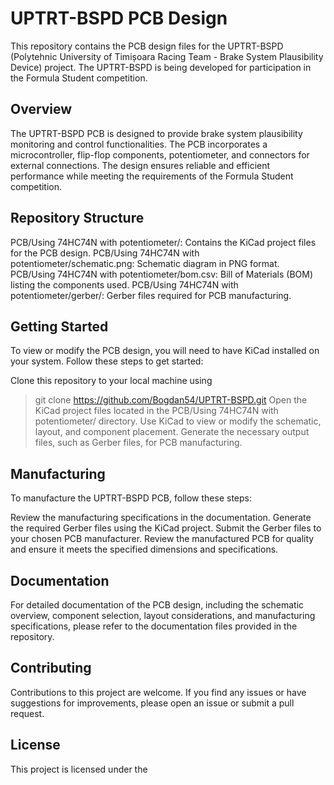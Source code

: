 # UPTRT-BSPD PCB Design
This repository contains the PCB design files for the UPTRT-BSPD (Polytehnic University of Timișoara Racing Team - Brake System Plausibility Device) project. The UPTRT-BSPD is being developed for participation in the Formula Student competition.

## Overview
The UPTRT-BSPD PCB is designed to provide brake system plausibility monitoring and control functionalities. The PCB incorporates a microcontroller, flip-flop components, potentiometer, and connectors for external connections. The design ensures reliable and efficient performance while meeting the requirements of the Formula Student competition.

## Repository Structure
PCB/Using 74HC74N with potentiometer/: Contains the KiCad project files for the PCB design.
PCB/Using 74HC74N with potentiometer/schematic.png: Schematic diagram in PNG format.
PCB/Using 74HC74N with potentiometer/bom.csv: Bill of Materials (BOM) listing the components used.
PCB/Using 74HC74N with potentiometer/gerber/: Gerber files required for PCB manufacturing.

## Getting Started
To view or modify the PCB design, you will need to have KiCad installed on your system. Follow these steps to get started:

Clone this repository to your local machine using  
> git clone https://github.com/Bogdan54/UPTRT-BSPD.git
Open the KiCad project files located in the PCB/Using 74HC74N with potentiometer/ directory.
Use KiCad to view or modify the schematic, layout, and component placement.
Generate the necessary output files, such as Gerber files, for PCB manufacturing.

## Manufacturing
To manufacture the UPTRT-BSPD PCB, follow these steps:

Review the manufacturing specifications in the documentation.
Generate the required Gerber files using the KiCad project.
Submit the Gerber files to your chosen PCB manufacturer.
Review the manufactured PCB for quality and ensure it meets the specified dimensions and specifications.

## Documentation
For detailed documentation of the PCB design, including the schematic overview, component selection, layout considerations, and manufacturing specifications, please refer to the documentation files provided in the repository.

## Contributing
Contributions to this project are welcome. If you find any issues or have suggestions for improvements, please open an issue or submit a pull request.

## License
This project is licensed under the 
